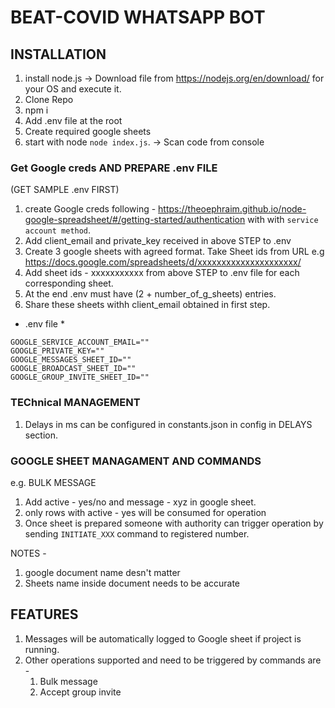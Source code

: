 # BEAT-COVID WHATSAPP BOT
## INSTALLATION
1. install node.js -> Download file from https://nodejs.org/en/download/ for your OS and execute it.
2. Clone Repo
3. npm i
4. Add .env file at the root
5. Create required google sheets
6. start with node `node index.js`. -> Scan code from console
### Get Google creds AND PREPARE .env FILE
(GET SAMPLE .env FIRST)
1. create Google creds following - https://theoephraim.github.io/node-google-spreadsheet/#/getting-started/authentication with with `service account method`.
2. Add client_email and private_key received in above STEP to .env
3. Create 3 google sheets with agreed format. Take Sheet ids from URL
e.g https://docs.google.com/spreadsheets/d/xxxxxxxxxxxxxxxxxxxxx/
4. Add sheet ids - xxxxxxxxxxx from above STEP to .env file for each corresponding sheet.
5. At the end .env must have (2 + number_of_g_sheets) entries.
6. Share these sheets withh client_email obtained in first step.

* .env file *
```
GOOGLE_SERVICE_ACCOUNT_EMAIL=""
GOOGLE_PRIVATE_KEY=""
GOOGLE_MESSAGES_SHEET_ID=""
GOOGLE_BROADCAST_SHEET_ID=""
GOOGLE_GROUP_INVITE_SHEET_ID=""
```
### TEChnical MANAGEMENT
1. Delays in ms can be configured in constants.json in config in DELAYS section.

### GOOGLE SHEET MANAGAMENT AND COMMANDS
e.g. BULK MESSAGE
1. Add active - yes/no and message - xyz in google sheet.
2. only rows with active - yes will be consumed for operation
3. Once sheet is prepared someone with authority can trigger operation by sending `INITIATE_XXX` command to registered number.

NOTES -
1. google document name desn't matter
2. Sheets name inside document needs to be accurate


## FEATURES
1. Messages will be automatically logged to Google sheet if project is running.
2. Other operations supported and need to be triggered by commands are -
    1. Bulk message 
    2. Accept group invite
